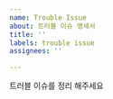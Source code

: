 ```yaml
---
name: Trouble Issue
about: 트러블 이슈 명세서
title: ''
labels: trouble issue
assignees: ''

---
```


트러블 이슈를 정리 해주세요
